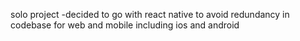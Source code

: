 solo project -decided to go with react native to avoid redundancy in codebase for web and mobile including ios and android
